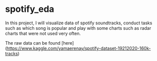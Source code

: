 # spotify_eda

In this project, I will visualize data of spotify soundtracks, conduct tasks such as which song is popular and play with some charts such as radar charts that were not used very often. 

The raw data can be found 
[here] (https://www.kaggle.com/yamaerenay/spotify-dataset-19212020-160k-tracks) 